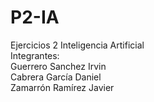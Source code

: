 # P2-IA
Ejercicios 2 Inteligencia Artificial </br>
Integrantes: </br>
Guerrero Sanchez Irvin </br>
Cabrera García Daniel <br>
Zamarrón Ramírez Javier <br>
